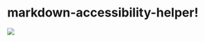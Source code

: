 # markdown-accessibility-helper!

![](https://user-images.githubusercontent.com/60708693/229738555-9e21075a-25e6-4471-b446-a7a02b9f919e.png)
